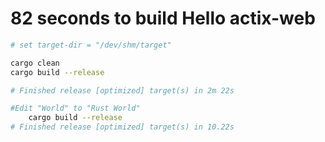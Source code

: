 # 82 seconds to build Hello actix-web
```sh
# set target-dir = "/dev/shm/target"

cargo clean
cargo build --release

# Finished release [optimized] target(s) in 2m 22s

#Edit "World" to "Rust World"	
	cargo build --release
# Finished release [optimized] target(s) in 10.22s

```